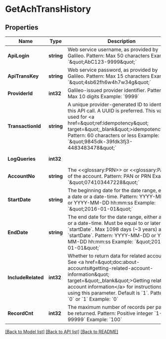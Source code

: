 # GetAchTransHistory

## Properties
Name | Type | Description | Notes
------------ | ------------- | ------------- | -------------
**ApiLogin** | **string** | Web service username, as provided by Galileo. Pattern: Max 50 characters Example: &#x60;\&quot;AbC123-9999\&quot;&#x60; | [optional] [default to AbC123-9999]
**ApiTransKey** | **string** | Web service password, as provided by Galileo. Pattern: Max 15 characters Example: &#x60;\&quot;4sb62fh6w4h7w34g\&quot;&#x60; | [optional] [default to 4sb62fh6w4h7w34g]
**ProviderId** | **int32** | Galileo-issued provider identifier. Pattern: Max 10 digits Example: &#x60;9999&#x60; | [optional] [default to 9999]
**TransactionId** | **string** | A unique provider-generated ID to identify this API call. A UUID is preferred. This value is used for &lt;a href&#x3D;\&quot;ref:idempotency\&quot; target&#x3D;\&quot;_blank\&quot;&gt;idempotency&lt;/a&gt;. Pattern: 60 characters or less Example: &#x60;\&quot;9845dk-39fdk3fj3-4483483478\&quot;&#x60; | [default to 123e4567-e89b-12d3-a456-426614174000]
**LogQueries** | **int32** |  | [optional] [default to LOG_QUERIES.0_]
**AccountNo** | **string** | The &lt;&lt;glossary:PRN&gt;&gt; or &lt;&lt;glossary:PAN&gt;&gt; of the account. Pattern: PAN or PRN  Example: &#x60;\&quot;074103447228\&quot;&#x60; | [default to 074103447228]
**StartDate** | **string** | The beginning date for the date range, either a date or a date-time. Pattern: YYYY-MM-DD or YYYY-MM-DD hh:mm:ss Example: &#x60;\&quot;2016-01-01\&quot;&#x60; | [default to Fri Jan 01 00:00:00 GMT 2016]
**EndDate** | **string** | The end date for the date range, either a date or a date-time. Must be equal to or later than &#x60;startDate&#x60;. Max 1098 days (~3 years) after &#x60;startDate&#x60;. Pattern: YYYY-MM-DD or YYYY-MM-DD hh:mm:ss Example: &#x60;\&quot;2016-01-01\&quot;&#x60; | [default to Fri Jan 01 00:00:00 GMT 2016]
**IncludeRelated** | **int32** | Whether to return data for related accounts. See &lt;a href&#x3D;\&quot;doc:about-accounts#getting-related-account-information\&quot; target&#x3D;\&quot;_blank\&quot;&gt;Getting related account information&lt;/a&gt; for instructions on using this parameter. Default is &#x60;1&#x60;. Pattern: &#x60;0&#x60; or &#x60;1&#x60; Example: &#x60;0&#x60; | [optional] [default to null]
**RecordCnt** | **int32** | The maximum number of records per page to be returned. Pattern: Positive integer &#x60;1-99999&#x60; Example: &#x60;100&#x60; | [optional] [default to null]

[[Back to Model list]](../README.md#documentation-for-models) [[Back to API list]](../README.md#documentation-for-api-endpoints) [[Back to README]](../README.md)

